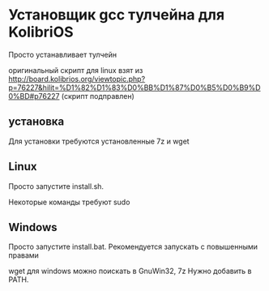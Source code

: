 # Установщик gcc тулчейна для KolibriOS

Просто устанавливает тулчейн

оригинальный скрипт для linux взят из http://board.kolibrios.org/viewtopic.php?p=76227&hilit=%D1%82%D1%83%D0%BB%D1%87%D0%B5%D0%B9%D0%BD#p76227
(скрипт подправлен)

## установка

Для установки требуются установленные 7z и wget

## Linux

Просто запустите install.sh.

Некоторые команды требуют sudo

## Windows

Просто запустите install.bat. Рекомендуется запускать с повышенными правами

wget для windows можно поискать в GnuWin32, 7z Нужно добавить в PATH. 
